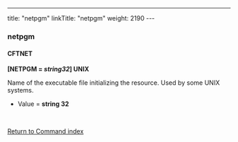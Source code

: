 ---
title: "netpgm"
linkTitle: "netpgm"
weight: 2190
---<span id="netpgm"></span>

### netpgm

#### CFTNET

**[NETPGM = *string32*] UNIX**

Name of the executable file initializing the resource. Used by some
UNIX systems.

* Value = ****string
    32****

 

[Return to Command index](../../)
